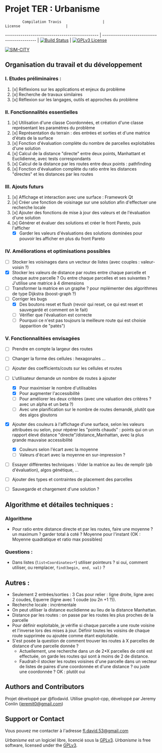 Projet TER : Urbanisme
======================

            Compilation Travis                   |                  License                     |
------------------------------------------------ | -------------------------------------------- |
[![Build Status](https://travis-ci.org/flodavid/Urbanisme.svg?branch=master)](https://travis-ci.org/flodavid/Urbanisme) | [![GPLv3 License](https://img.shields.io/badge/License-GPLv3-blue.svg)](https://github.com/flodavid/Urbanisme/blob/master/COPYING.txt)

[![SIM-CITY](https://github.com/flodavid/Urbanisme/blob/gh-pages/images/SimCity_shadows-logo.png)](https://flodavid.github.io/Urbanisme)

## Organisation du travail et du développement

### I. Etudes préliminaires :
1. [x] Réflexions sur les applications et enjeux du problème 
2. [x] Recherche de travaux similaires
3. [x] Réflexion sur les langages, outils et approches du problème

### II. Fonctionnalités essentielles
1. [x] Utilisation d'une classe Coordonnées, et création d'une classe représentant les paramètres du problème
2. [x] Représentation du terrain : des entrées et sorties et d'une matrice d'états de la surface
3. [x] Fonction d'évaluation complète du nombre de parcelles exploitables d'une solution
4. [x] Calcul de la distance "directe" entre deux points, Manhattant et Euclidienne, avec tests correspondants
5. [x] Calcul de la distance par les routes entre deux points : pathfinding
6. [x] Fonction d'évaluation complète du ratio entre les distances "directes" et les distances
par les routes

### III. Ajouts futurs
1. [x] Affichage et interaction avec une surface : Framework Qt
2. [x] Créer une fonction de voisinage sur une solution afin d'effectuer une recherche locale
3. [x] Ajouter des fonctions de mise à jour des valeurs et de l'évaluation d'une solution
4. [x] Générer et évaluer des solutions et créer le front Pareto, puis l'afficher
    - [x] Garder les valeurs d'évaluations des solutions dominées pour pouvoir les afficher en plus du front Pareto

### IV. Améliorations et optimisations possibles
+ [ ] Stocker les voisinages dans un vecteur de listes (avec couples : valeur-voisin ?)
+ [x] Stocker les valeurs de distance par routes entre chaque parcelle et chaque autre parcelle ?
Ou entre chaque parcelles et ses suivantes ? J'utilise une matrice à 4 dimensions
+ [ ] Transformer la matrice en un graphe ? pour mplémenter des algorithmes de type Dijkstra (boost-graph ?)
+ [ ] Corriger les bugs 
    + [x] Des boutons reset et flush (revoir qui reset, ce qui est reset et sauvegardé et comment on le fait)
    + [ ] Vérifier que l'évaluation est correcte
    + [ ] Pourquoi ce n'est pas toujours la meilleure route qui est choisie (apparition de "patés")

### V. Fonctionnalitées envisagées
+ [ ] Prendre en compte la largeur des routes
+ [ ] Changer la forme des cellules : hexagonales ...
+ [ ] Ajouter des coefficients/couts sur les cellules et routes
+ [ ] L'utilisateur demande un nombre de routes à ajouter 
    - [x] Pour maximiser le nombre d'utilisables
    - [x] Pour augmenter l'accessibilité
    - [ ] Pour améliorer les deux critères (avec une valuation des critères ? avec un alpha et un beta ?)
    - [ ] Avec une planification sur le nombre de routes demandé, plutôt que des algos gloutons
+ [x] Ajouter des couleurs à l'affichage d'une surface, selon les valeurs attribuées ou selon, pour répérer les "points chauds" : points qui on un rapport élevé distance "directe"/distance_Manhattan, avec la plus grande mauvaise accessibilité
    + [x] Couleurs selon l'écart avec la moyenne
    + [ ] Valeurs d'écart avec la moyenne en sur-impression ?
+ [ ] Essayer différentes techniques : Vider la matrice au lieu de remplir (pb d'évaluation), algos génétique, ...
+ [ ] Ajouter des types et contraintes de placement des parcelles
+ [ ] Sauvegarde et chargement d'une solution ?


## Algorithme et détailes techniques :
### Algorithme
- Pour ratio entre distance directe et par les routes, faire une moyenne ? un maximum ? garder total à coté ? Moyenne pour l'instant  (OK : Moyenne quadratique et ratio max possibles)

### Questions :
- Dans listes (`list<Coordinates>*`) utiliser pointeurs ? si oui, comment utiliser,
ou remplacer, `find(begin, end, val)` ?

## Autres :
+ Seulement 2 entrées/sorties : 3 Cas pour relier : ligne droite, ligne avec 2 coudes, Equerre (ligne avec 1 coude (ou 2n +1 ?)).
+ Recherche locale : incrémentale
+ On peut utiliser la distance euclidienne au lieu de la distance Manhattan.
+ Distance par les routes : on passe par les routes les plus proches de la parcelle
+ Pour définir exploitable, je vérifie si chaque parcelle a une route voisine et l'inverse lors des mises à jour. Définir toutes les voisins de chaque route supprimée ou ajoutée comme étant exploitable.
+ S'est posée la question de comment trouver les routes à X parcelles de distance d'une parcelle donnée ?
    - Actuellement, une recherche dans un de 2*X parcelles de coté est effectuée, 
    on garde les routes qui sont à moins de 2 de distance.
    - Faudrait-il stocker les routes voisines d'une parcelle dans un vecteur de listes de paires d'une coordonnée et d'une distance ? ou juste une coordonnée ? OK : plutôt oui

## Authors and Contributors
Projet développé par @flodavid. Utilise gnuplot-cpp, développé par Jeremy Conlin (jeremit0@gmail.com)

## Support or Contact
Vous pouvez me contacter à l'adresse [fl.david.53@gmail.com](mailto:fl.david.53@gmail.com)

_Urbanisme_ est un logiciel libre, licencié sous la [GPLv3](https://www.gnu.org/licenses/gpl.html).
_Urbanisme_ is free software, licensed under the [GPLv3](https://www.gnu.org/licenses/gpl.html).
